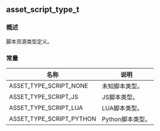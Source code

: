 ## asset\_script\_type\_t
### 概述
脚本资源类型定义。
### 常量
<p id="asset_script_type_t_consts">

| 名称 | 说明 | 
| -------- | ------- | 
| ASSET\_TYPE\_SCRIPT\_NONE | 未知脚本类型。 |
| ASSET\_TYPE\_SCRIPT\_JS | JS脚本类型。 |
| ASSET\_TYPE\_SCRIPT\_LUA | LUA脚本类型。 |
| ASSET\_TYPE\_SCRIPT\_PYTHON | Python脚本类型。 |
